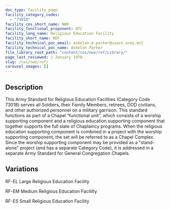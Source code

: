 ```yaml
---
doc_type: facility_page
facility_category_codes:
  - "73018"
facility_cos_short_name: NWO
facility_functional_proponent: OTC
facility_long_name: Religious Education Facility
facility_short_name: REF
facility_technical_poc_email: askelon.m.parker@usace.army.mil
facility_technical_poc_name: Askelon Parker
file_library_root_path: "content/cos/nwo/ref/Library/"
page_last_reviewed: 1 January 1970
slug: /cos/nwo/ref/
carousel_images: []
---
```


## Description

This Army Standard for Religious Education Facilities (Category Code 73018) serves all Soldiers, their Family Members, retirees, DOD civilians, and other authorized personnel on a military garrison. This standard functions as part of a Chapel “functional unit”, which consists of a worship supporting component and a religious education supporting component that together supports the full slate of Chaplaincy programs. When the religious education supporting component is combined in a project with the worship supporting component, the set will be referred to as a Chapel Complex. Since the worship supporting component may be provided as a "stand-alone" project (and has a separate Category Code), it is addressed in a separate Army Standard for General Congregation Chapels.

## Variations

RF-EL Large Religious Education Facility

RF-EM Medium Religious Education Facililty

RF-ES Small Religious Education Facility
